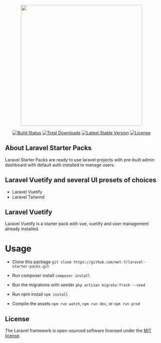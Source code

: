 <p align="center"><a href="https://laravel.com" target="_blank"><img src="https://raw.githubusercontent.com/laravel/art/master/logo-lockup/5%20SVG/2%20CMYK/1%20Full%20Color/laravel-logolockup-cmyk-red.svg" width="400"></a></p>

<p align="center">
<a href="https://travis-ci.org/laravel/framework"><img src="https://travis-ci.org/laravel/framework.svg" alt="Build Status"></a>
<a href="https://packagist.org/packages/laravel/framework"><img src="https://img.shields.io/packagist/dt/laravel/framework" alt="Total Downloads"></a>
<a href="https://packagist.org/packages/laravel/framework"><img src="https://img.shields.io/packagist/v/laravel/framework" alt="Latest Stable Version"></a>
<a href="https://packagist.org/packages/laravel/framework"><img src="https://img.shields.io/packagist/l/laravel/framework" alt="License"></a>
</p>

## About Laravel Starter Packs

Laravel Starter Packs are ready to use laravel projects with pre-built admin dashboard with default auth installed to manage users.

## Laravel Vuetify and several UI presets of choices

- Laravel Vuetify
- Laravel Tailwind

## Laravel Vuetify

Laravel Vuetify is a starter pack with vue, vuetify and user management already installed.

# Usage

- Clone this package
`git clone https://github.com/mel-7/laravel-starter-packs.git` 

- Run composer install
`composer install`

- Run the migrations with seeder
`php artisan migrate:fresh --seed`

- Run npm install
`npm install`

- Compile the assets
`npm run watch`, `npm run dev`, or `npm run prod`

## License

The Laravel framework is open-sourced software licensed under the [MIT license](https://opensource.org/licenses/MIT).
